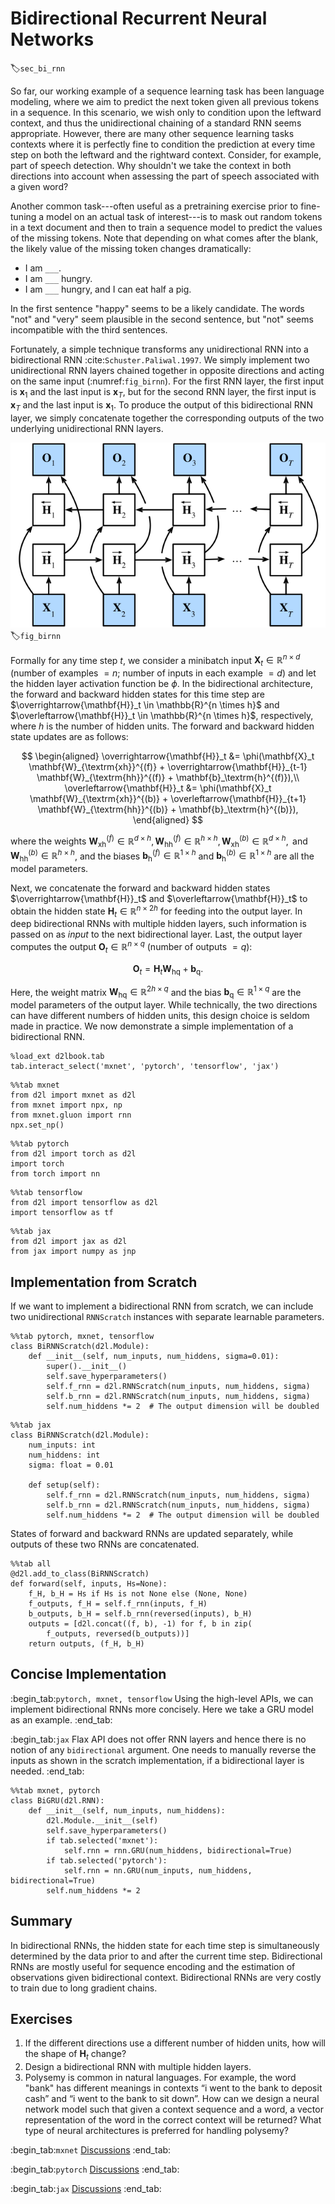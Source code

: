# Bidirectional Recurrent Neural Networks
:label:`sec_bi_rnn`

So far, our working example of a sequence learning task has been language modeling,
where we aim to predict the next token given all previous tokens in a sequence.
In this scenario, we wish only to condition upon the leftward context,
and thus the unidirectional chaining of a standard RNN seems appropriate.
However, there are many other sequence learning tasks contexts
where it is perfectly fine to condition the prediction at every time step
on both the leftward and the rightward context.
Consider, for example, part of speech detection.
Why shouldn't we take the context in both directions into account
when assessing the part of speech associated with a given word?

Another common task---often useful as a pretraining exercise
prior to fine-tuning a model on an actual task of interest---is
to mask out random tokens in a text document and then to train
a sequence model to predict the values of the missing tokens.
Note that depending on what comes after the blank,
the likely value of the missing token changes dramatically:

* I am `___`.
* I am `___` hungry.
* I am `___` hungry, and I can eat half a pig.

In the first sentence "happy" seems to be a likely candidate.
The words "not" and "very" seem plausible in the second sentence,
but "not" seems incompatible with the third sentences.


Fortunately, a simple technique transforms any unidirectional RNN
into a bidirectional RNN :cite:`Schuster.Paliwal.1997`.
We simply implement two unidirectional RNN layers
chained together in opposite directions
and acting on the same input (:numref:`fig_birnn`).
For the first RNN layer,
the first input is $\mathbf{x}_1$
and the last input is $\mathbf{x}_T$,
but for the second RNN layer,
the first input is $\mathbf{x}_T$
and the last input is $\mathbf{x}_1$.
To produce the output of this bidirectional RNN layer,
we simply concatenate together the corresponding outputs
of the two underlying unidirectional RNN layers.


![Architecture of a bidirectional RNN.](../img/birnn.svg)
:label:`fig_birnn`


Formally for any time step $t$,
we consider a minibatch input $\mathbf{X}_t \in \mathbb{R}^{n \times d}$
(number of examples $=n$; number of inputs in each example $=d$)
and let the hidden layer activation function be $\phi$.
In the bidirectional architecture,
the forward and backward hidden states for this time step
are $\overrightarrow{\mathbf{H}}_t  \in \mathbb{R}^{n \times h}$
and $\overleftarrow{\mathbf{H}}_t  \in \mathbb{R}^{n \times h}$, respectively,
where $h$ is the number of hidden units.
The forward and backward hidden state updates are as follows:


$$
\begin{aligned}
\overrightarrow{\mathbf{H}}_t &= \phi(\mathbf{X}_t \mathbf{W}_{\textrm{xh}}^{(f)} + \overrightarrow{\mathbf{H}}_{t-1} \mathbf{W}_{\textrm{hh}}^{(f)}  + \mathbf{b}_\textrm{h}^{(f)}),\\
\overleftarrow{\mathbf{H}}_t &= \phi(\mathbf{X}_t \mathbf{W}_{\textrm{xh}}^{(b)} + \overleftarrow{\mathbf{H}}_{t+1} \mathbf{W}_{\textrm{hh}}^{(b)}  + \mathbf{b}_\textrm{h}^{(b)}),
\end{aligned}
$$

where the weights $\mathbf{W}_{\textrm{xh}}^{(f)} \in \mathbb{R}^{d \times h}, \mathbf{W}_{\textrm{hh}}^{(f)} \in \mathbb{R}^{h \times h}, \mathbf{W}_{\textrm{xh}}^{(b)} \in \mathbb{R}^{d \times h}, \textrm{ and } \mathbf{W}_{\textrm{hh}}^{(b)} \in \mathbb{R}^{h \times h}$, and the biases $\mathbf{b}_\textrm{h}^{(f)} \in \mathbb{R}^{1 \times h}$ and $\mathbf{b}_\textrm{h}^{(b)} \in \mathbb{R}^{1 \times h}$ are all the model parameters.

Next, we concatenate the forward and backward hidden states
$\overrightarrow{\mathbf{H}}_t$ and $\overleftarrow{\mathbf{H}}_t$
to obtain the hidden state $\mathbf{H}_t \in \mathbb{R}^{n \times 2h}$ for feeding into the output layer.
In deep bidirectional RNNs with multiple hidden layers,
such information is passed on as *input* to the next bidirectional layer.
Last, the output layer computes the output
$\mathbf{O}_t \in \mathbb{R}^{n \times q}$ (number of outputs $=q$):

$$\mathbf{O}_t = \mathbf{H}_t \mathbf{W}_{\textrm{hq}} + \mathbf{b}_\textrm{q}.$$

Here, the weight matrix $\mathbf{W}_{\textrm{hq}} \in \mathbb{R}^{2h \times q}$
and the bias $\mathbf{b}_\textrm{q} \in \mathbb{R}^{1 \times q}$
are the model parameters of the output layer.
While technically, the two directions can have different numbers of hidden units,
this design choice is seldom made in practice.
We now demonstrate a simple implementation of a bidirectional RNN.

```{.python .input}
%load_ext d2lbook.tab
tab.interact_select('mxnet', 'pytorch', 'tensorflow', 'jax')
```

```{.python .input}
%%tab mxnet
from d2l import mxnet as d2l
from mxnet import npx, np
from mxnet.gluon import rnn
npx.set_np()
```

```{.python .input}
%%tab pytorch
from d2l import torch as d2l
import torch
from torch import nn
```

```{.python .input}
%%tab tensorflow
from d2l import tensorflow as d2l
import tensorflow as tf
```

```{.python .input}
%%tab jax
from d2l import jax as d2l
from jax import numpy as jnp
```

## Implementation from Scratch

If we want to implement a bidirectional RNN from scratch, we can
include two unidirectional `RNNScratch` instances
with separate learnable parameters.

```{.python .input}
%%tab pytorch, mxnet, tensorflow
class BiRNNScratch(d2l.Module):
    def __init__(self, num_inputs, num_hiddens, sigma=0.01):
        super().__init__()
        self.save_hyperparameters()
        self.f_rnn = d2l.RNNScratch(num_inputs, num_hiddens, sigma)
        self.b_rnn = d2l.RNNScratch(num_inputs, num_hiddens, sigma)
        self.num_hiddens *= 2  # The output dimension will be doubled
```

```{.python .input}
%%tab jax
class BiRNNScratch(d2l.Module):
    num_inputs: int
    num_hiddens: int
    sigma: float = 0.01

    def setup(self):
        self.f_rnn = d2l.RNNScratch(num_inputs, num_hiddens, sigma)
        self.b_rnn = d2l.RNNScratch(num_inputs, num_hiddens, sigma)
        self.num_hiddens *= 2  # The output dimension will be doubled
```

States of forward and backward RNNs
are updated separately,
while outputs of these two RNNs are concatenated.

```{.python .input}
%%tab all
@d2l.add_to_class(BiRNNScratch)
def forward(self, inputs, Hs=None):
    f_H, b_H = Hs if Hs is not None else (None, None)
    f_outputs, f_H = self.f_rnn(inputs, f_H)
    b_outputs, b_H = self.b_rnn(reversed(inputs), b_H)
    outputs = [d2l.concat((f, b), -1) for f, b in zip(
        f_outputs, reversed(b_outputs))]
    return outputs, (f_H, b_H)
```

## Concise Implementation

:begin_tab:`pytorch, mxnet, tensorflow`
Using the high-level APIs,
we can implement bidirectional RNNs more concisely.
Here we take a GRU model as an example.
:end_tab:

:begin_tab:`jax`
Flax API does not offer RNN layers and hence there is no
notion of any `bidirectional` argument. One needs to manually
reverse the inputs as shown in the scratch implementation,
if a bidirectional layer is needed.
:end_tab:

```{.python .input}
%%tab mxnet, pytorch
class BiGRU(d2l.RNN):
    def __init__(self, num_inputs, num_hiddens):
        d2l.Module.__init__(self)
        self.save_hyperparameters()
        if tab.selected('mxnet'):
            self.rnn = rnn.GRU(num_hiddens, bidirectional=True)
        if tab.selected('pytorch'):
            self.rnn = nn.GRU(num_inputs, num_hiddens, bidirectional=True)
        self.num_hiddens *= 2
```

## Summary

In bidirectional RNNs, the hidden state for each time step is simultaneously determined by the data prior to and after the current time step. Bidirectional RNNs are mostly useful for sequence encoding and the estimation of observations given bidirectional context. Bidirectional RNNs are very costly to train due to long gradient chains.

## Exercises

1. If the different directions use a different number of hidden units, how will the shape of $\mathbf{H}_t$ change?
1. Design a bidirectional RNN with multiple hidden layers.
1. Polysemy is common in natural languages. For example, the word "bank" has different meanings in contexts “i went to the bank to deposit cash” and “i went to the bank to sit down”. How can we design a neural network model such that given a context sequence and a word, a vector representation of the word in the correct context will be returned? What type of neural architectures is preferred for handling polysemy?

:begin_tab:`mxnet`
[Discussions](https://discuss.d2l.ai/t/339)
:end_tab:

:begin_tab:`pytorch`
[Discussions](https://discuss.d2l.ai/t/1059)
:end_tab:

:begin_tab:`jax`
[Discussions](https://discuss.d2l.ai/t/18019)
:end_tab:
